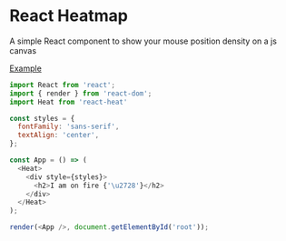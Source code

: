 # React Heatmap 

A simple React component to show your mouse position density on a js canvas

[Example](https://5z1vqo5w0k.codesandbox.io/)


```javascript
import React from 'react';
import { render } from 'react-dom';
import Heat from 'react-heat'

const styles = {
  fontFamily: 'sans-serif',
  textAlign: 'center',
};

const App = () => (
  <Heat>
    <div style={styles}>
      <h2>I am on fire {'\u2728'}</h2>
    </div>
  </Heat>
);

render(<App />, document.getElementById('root'));
```
